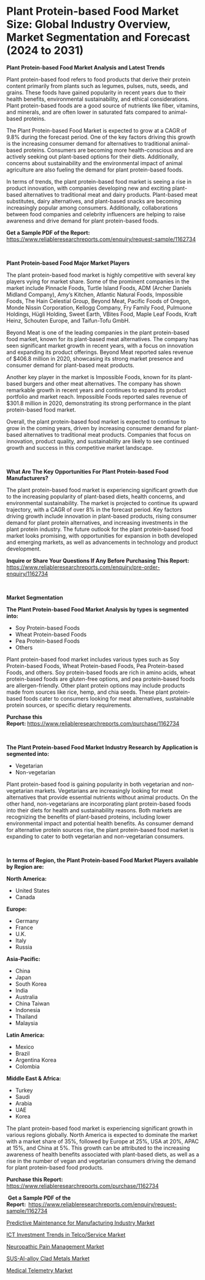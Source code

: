 <p><h1>Plant Protein-based Food Market Size: Global Industry Overview, Market Segmentation and Forecast (2024 to 2031)</h1></p><p><strong>Plant Protein-based Food Market Analysis and Latest Trends</strong></p>
<p><p>Plant protein-based food refers to food products that derive their protein content primarily from plants such as legumes, pulses, nuts, seeds, and grains. These foods have gained popularity in recent years due to their health benefits, environmental sustainability, and ethical considerations. Plant protein-based foods are a good source of nutrients like fiber, vitamins, and minerals, and are often lower in saturated fats compared to animal-based proteins.</p><p>The Plant Protein-based Food Market is expected to grow at a CAGR of 9.8% during the forecast period. One of the key factors driving this growth is the increasing consumer demand for alternatives to traditional animal-based proteins. Consumers are becoming more health-conscious and are actively seeking out plant-based options for their diets. Additionally, concerns about sustainability and the environmental impact of animal agriculture are also fueling the demand for plant protein-based foods.</p><p>In terms of trends, the plant protein-based food market is seeing a rise in product innovation, with companies developing new and exciting plant-based alternatives to traditional meat and dairy products. Plant-based meat substitutes, dairy alternatives, and plant-based snacks are becoming increasingly popular among consumers. Additionally, collaborations between food companies and celebrity influencers are helping to raise awareness and drive demand for plant protein-based foods.</p></p>
<p><strong>Get a Sample PDF of the Report:&nbsp;</strong> <a href="https://www.reliableresearchreports.com/enquiry/request-sample/1162734">https://www.reliableresearchreports.com/enquiry/request-sample/1162734</a></p>
<p>&nbsp;</p>
<p><strong>Plant Protein-based Food Major Market Players</strong></p>
<p><p>The plant protein-based food market is highly competitive with several key players vying for market share. Some of the prominent companies in the market include Pinnacle Foods, Turtle Island Foods, ADM (Archer Daniels Midland Company), Amy’s Kitchen, Atlantic Natural Foods, Impossible Foods, The Hain Celestial Group, Beyond Meat, Pacific Foods of Oregon, Monde Nissin Corporation, Kellogg Company, Fry Family Food, Pulmuone Holdings, Hügli Holding, Sweet Earth, VBites Food, Maple Leaf Foods, Kraft Heinz, Schouten Europe, and Taifun-Tofu GmbH.</p><p>Beyond Meat is one of the leading companies in the plant protein-based food market, known for its plant-based meat alternatives. The company has seen significant market growth in recent years, with a focus on innovation and expanding its product offerings. Beyond Meat reported sales revenue of $406.8 million in 2020, showcasing its strong market presence and consumer demand for plant-based meat products.</p><p>Another key player in the market is Impossible Foods, known for its plant-based burgers and other meat alternatives. The company has shown remarkable growth in recent years and continues to expand its product portfolio and market reach. Impossible Foods reported sales revenue of $301.8 million in 2020, demonstrating its strong performance in the plant protein-based food market.</p><p>Overall, the plant protein-based food market is expected to continue to grow in the coming years, driven by increasing consumer demand for plant-based alternatives to traditional meat products. Companies that focus on innovation, product quality, and sustainability are likely to see continued growth and success in this competitive market landscape.</p></p>
<p>&nbsp;</p>
<p><strong>What Are The Key Opportunities For Plant Protein-based Food Manufacturers?</strong></p>
<p><p>The plant protein-based food market is experiencing significant growth due to the increasing popularity of plant-based diets, health concerns, and environmental sustainability. The market is projected to continue its upward trajectory, with a CAGR of over 8% in the forecast period. Key factors driving growth include innovation in plant-based products, rising consumer demand for plant protein alternatives, and increasing investments in the plant protein industry. The future outlook for the plant protein-based food market looks promising, with opportunities for expansion in both developed and emerging markets, as well as advancements in technology and product development.</p></p>
<p><strong>Inquire or Share Your Questions If Any Before Purchasing This Report:</strong> <a href="https://www.reliableresearchreports.com/enquiry/pre-order-enquiry/1162734">https://www.reliableresearchreports.com/enquiry/pre-order-enquiry/1162734</a></p>
<p>&nbsp;</p>
<p><strong>Market Segmentation</strong></p>
<p><strong>The Plant Protein-based Food Market Analysis by types is segmented into:</strong></p>
<p><ul><li>Soy Protein-based Foods</li><li>Wheat Protein-based Foods</li><li>Pea Protein-based Foods</li><li>Others</li></ul></p>
<p><p>Plant protein-based food market includes various types such as Soy Protein-based Foods, Wheat Protein-based Foods, Pea Protein-based Foods, and others. Soy protein-based foods are rich in amino acids, wheat protein-based foods are gluten-free options, and pea protein-based foods are allergen-friendly. Other plant protein options may include products made from sources like rice, hemp, and chia seeds. These plant protein-based foods cater to consumers looking for meat alternatives, sustainable protein sources, or specific dietary requirements.</p></p>
<p><strong>Purchase this Report:&nbsp;</strong><a href="https://www.reliableresearchreports.com/purchase/1162734">https://www.reliableresearchreports.com/purchase/1162734</a></p>
<p>&nbsp;</p>
<p><strong>The Plant Protein-based Food Market Industry Research by Application is segmented into:</strong></p>
<p><ul><li>Vegetarian</li><li>Non-vegetarian</li></ul></p>
<p><p>Plant protein-based food is gaining popularity in both vegetarian and non-vegetarian markets. Vegetarians are increasingly looking for meat alternatives that provide essential nutrients without animal products. On the other hand, non-vegetarians are incorporating plant protein-based foods into their diets for health and sustainability reasons. Both markets are recognizing the benefits of plant-based proteins, including lower environmental impact and potential health benefits. As consumer demand for alternative protein sources rise, the plant protein-based food market is expanding to cater to both vegetarian and non-vegetarian consumers.</p></p>
<p>&nbsp;</p>
<p><strong>In terms of Region, the Plant Protein-based Food Market Players available by Region are:</strong></p>
<p>
    <p> <strong> North America: </strong>
        <ul>
            <li>United States</li>
            <li>Canada</li>
        </ul>
        </p> 
    <p> <strong> Europe: </strong>
        <ul>
            <li>Germany</li>
            <li>France</li>
            <li>U.K.</li>
            <li>Italy</li>
            <li>Russia</li>
        </ul>
        </p> 
    <p> <strong> Asia-Pacific: </strong>
        <ul>
            <li>China</li>
            <li>Japan</li>
            <li>South Korea</li>
            <li>India</li>
            <li>Australia</li>
            <li>China Taiwan</li>
            <li>Indonesia</li>
            <li>Thailand</li>
            <li>Malaysia</li>
        </ul>
        </p> 
    <p> <strong> Latin America: </strong>
        <ul>
            <li>Mexico</li>
            <li>Brazil</li>
            <li>Argentina Korea</li>
            <li>Colombia</li>
        </ul>
        </p> 
    <p> <strong> Middle East & Africa: </strong>
        <ul>
            <li>Turkey</li>
            <li>Saudi</li>
            <li>Arabia</li>
            <li>UAE</li>
            <li>Korea</li>
        </ul>
    </p>
    </p>
<p><p>The plant protein-based food market is experiencing significant growth in various regions globally. North America is expected to dominate the market with a market share of 35%, followed by Europe at 25%, USA at 20%, APAC at 15%, and China at 5%. This growth can be attributed to the increasing awareness of health benefits associated with plant-based diets, as well as a rise in the number of vegan and vegetarian consumers driving the demand for plant protein-based food products.</p></p>
<p><strong>Purchase this Report: </strong><a href="https://www.reliableresearchreports.com/purchase/1162734">https://www.reliableresearchreports.com/purchase/1162734</a></p>
<p>&nbsp;<strong>Get a Sample PDF of the Report:&nbsp;&nbsp;</strong><a href="https://www.reliableresearchreports.com/enquiry/request-sample/1162734">https://www.reliableresearchreports.com/enquiry/request-sample/1162734</a></p>
<p><strong></strong></p>
<p><p><a href="https://medium.com/@josereynolds2012/predictive-maintenance-for-manufacturing-industry-market-share-evolution-and-market-growth-trends-8f9b5acc7ee3">Predictive Maintenance for Manufacturing Industry Market</a></p><p><a href="https://github.com/myacatherineblakecaczo9vcsw/Market-Research-Report-List-1/blob/main/ict-investment-trends-in-telcoservice-market.md">ICT Investment Trends in Telco/Service Market</a></p><p><a href="https://medium.com/@josereynolds2012/neuropathic-pain-management-market-size-market-outlook-and-market-forecast-2024-to-2031-7f5587969f0a">Neuropathic Pain Management Market</a></p><p><a href="https://github.com/okotobwrhuteie/Market-Research-Report-List-1/blob/main/sus-al-alloy-clad-metals-market.md">SUS-Al-alloy Clad Metals Market</a></p><p><a href="https://medium.com/@abbieparker1942/medical-telemetry-market-size-cagr-trends-2024-2030-e3b7e26256c0">Medical Telemetry Market</a></p></p>